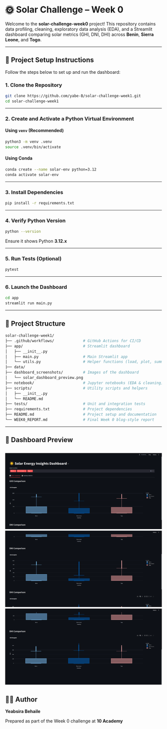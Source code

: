 
# 🌞 Solar Challenge – Week 0 

Welcome to the **solar-challenge-week0** project! This repository contains data profiling, cleaning, exploratory data analysis (EDA), and a Streamlit dashboard comparing solar metrics (GHI, DNI, DHI) across **Benin**, **Sierra Leone**, and **Togo**.

---

## 🚀 Project Setup Instructions

Follow the steps below to set up and run the dashboard:

### 1. Clone the Repository

```bash
git clone https://github.com/yabe-B/solar-challenge-week1.git
cd solar-challenge-week1
````

---

### 2. Create and Activate a Python Virtual Environment

#### Using `venv` (Recommended)

```bash
python3 -m venv .venv
source .venv/bin/activate      
```

#### Using Conda

```bash
conda create --name solar-env python=3.12
conda activate solar-env
```

---

### 3. Install Dependencies

```bash
pip install -r requirements.txt
```

---

### 4. Verify Python Version

```bash
python --version
```

Ensure it shows Python **3.12.x**

---

### 5. Run Tests (Optional)

```bash
pytest
```

---

### 6. Launch the Dashboard

```bash
cd app
streamlit run main.py
```

---

## 📁 Project Structure

```bash
solar-challenge-week1/
├── .github/workflows/             # GitHub Actions for CI/CD
├── app/                           # Streamlit dashboard
│   ├── __init__.py
│   ├── main.py                    # Main Streamlit app
│   └── utils.py                   # Helper functions (load, plot, summarize)
├── data/                          
├── dashboard_screenshots/         # Images of the dashboard
│   └── solar_dashboard_preview.png
├── notebook/                      # Jupyter notebooks (EDA & cleaning)
├── scripts/                       # Utility scripts and helpers
│   ├── __init__.py
│   └── README.md
├── tests/                         # Unit and integration tests
├── requirements.txt               # Project dependencies
├── README.md                      # Project setup and documentation
└── WEEK0_REPORT.md                # Final Week 0 blog-style report
```

---


## 📸 Dashboard Preview

![Dashboard Screenshot](dashboard_screenshots/solar_dashboard_preview1.png)
![Dashboard Screenshot](dashboard_screenshots/solar_dashboard_preview2.png)
![Dashboard Screenshot](dashboard_screenshots/solar_dashboard_preview3.png)
---


## 🧑‍💻 Author

**Yeabsira Behaile**

Prepared as part of the Week 0 challenge at **10 Academy**


